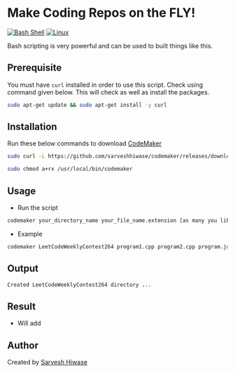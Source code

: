 # Make Coding Repos on the FLY!

[![Bash Shell](https://img.shields.io/static/v1?label=MADE%20WITH&message=BASH&color=red&style=for-the-badge&logo=gnu-bash)](https://shields.io/)
[![Linux](https://img.shields.io/static/v1?label=MADE%20FOR&message=LINUX&color=red&style=for-the-badge&logo=linux)](https://shields.io/)

Bash scripting is very powerful and can be used to built things like this.

## Prerequisite

You must have `curl` installed in order to use this script. Check using command given below. This will check as well as install the packages.

```bash
sudo apt-get update && sudo apt-get install -y curl
```

## Installation

Run these below commands to download [CodeMaker](codemaker)

```bash
sudo curl -L https://github.com/sarveshhiwase/codemaker/releases/download/newaddition/codemaker -o /usr/local/bin/codemaker
```

```bash
sudo chmod a+rx /usr/local/bin/codemaker
```

## Usage

- Run the script

```bash
codemaker your_directory_name your_file_name.extension [as many you like...]
```

- Example
```bash
codemaker LeetCodeWeeklyContest264 program1.cpp program2.cpp program.java
```

## Output

```bash
Created LeetCodeWeeklyContest264 directory ...
```

## Result 

- Will add

## Author

Created by [Sarvesh Hiwase](https://github.com/sarveshhiwase)